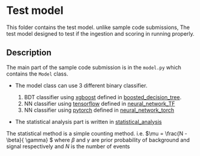 # Test model
This folder contains the test model. unlike sample code submissions, The test model designed to test if the ingestion and scoring in running properly. 

## Description
The main part of the sample code submission is in the `model.py` which contains the `Model` class. 
* The model class can use 3  different binary classifier. 
    1. BDT classifier using [xgboost](https://xgboost.ai/) defined in [boosted_decision_tree](/test_model/boosted_decision_tree.py).
    2. NN classifier using [tensorflow](https://www.tensorflow.org/) defined in [neural_network_TF](/test_model/neural_network_TF.py)
    3. NN classifier using [pytorch](https://pytorch.org/) defined in [neural_network_torch](/test_model/neural_network_torch.py)

* The statistical analysis part is written in [statistical_analysis](/test_model/statistical_analysis.py) 

The statistical method is a simple counting method. i.e. $\mu = \frac{N -\beta}{ \gamma} $ where $\beta$ and $\gamma$ are prior probability of background and signal respectively and $N$ is the number of events 